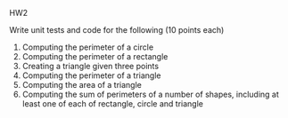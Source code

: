 HW2

Write unit tests and code for the following (10 points each)
1. Computing  the perimeter of a circle
2. Computing  the perimeter of a rectangle
3. Creating a triangle given three points
4. Computing  the perimeter of a triangle
5. Computing  the area of a triangle
6. Computing the sum of perimeters of a number of shapes, including at least one of each of rectangle, circle and triangle

